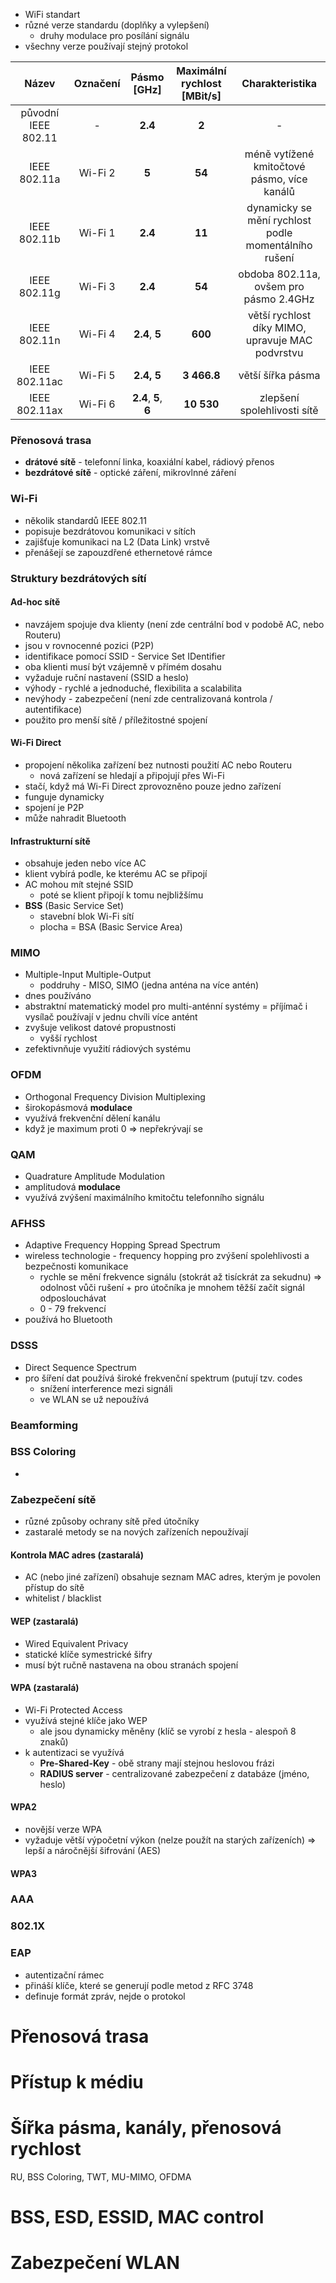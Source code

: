 - WiFi standart
- různé verze standardu (doplňky a vylepšení)
	- druhy modulace pro posílání signálu
- všechny verze používají stejný protokol

Název | Označení | Pásmo [GHz] | Maximální rychlost [MBit/s] | Charakteristika
:----:|:--------:|:-----------:|:---------------------------:|:--------------:
původní IEEE 802.11 | - | **2.4** | **2** | -
IEEE 802.11a | Wi-Fi 2 | **5** | **54** | méně vytížené kmitočtové pásmo, více kanálů
IEEE 802.11b | Wi-Fi 1 | **2.4** | **11** | dynamicky se mění rychlost podle momentálního rušení
IEEE 802.11g | Wi-Fi 3 | **2.4** | **54** | obdoba 802.11a, ovšem pro pásmo 2.4GHz
IEEE 802.11n | Wi-Fi 4 | **2.4**, **5** | **600** | větší rychlost díky MIMO, upravuje MAC podvrstvu
IEEE 802.11ac | Wi-Fi 5 | **2.4, 5** | **3 466.8** | větší šířka pásma
IEEE 802.11ax | Wi-Fi 6 | **2.4**, **5**, **6** | **10 530** | zlepšení spolehlivosti sítě

### Přenosová trasa

- **drátové sítě** - telefonní linka, koaxiální kabel, rádiový přenos
- **bezdrátové sítě** - optické záření, mikrovlnné záření

### Wi-Fi

- několik standardů IEEE 802.11
- popisuje bezdrátovou komunikaci v sítích
- zajišťuje komunikaci na L2 (Data Link) vrstvě
- přenášejí se zapouzdřené ethernetové rámce

### Struktury bezdrátových sítí

#### Ad-hoc sítě

- navzájem spojuje dva klienty (není zde centrální bod v podobě AC, nebo Routeru)
- jsou v rovnocenné pozici  (P2P)
- identifikace pomocí SSID - Service Set IDentifier 
- oba klienti musí být vzájemně v přímém dosahu
- vyžaduje ruční nastavení (SSID a heslo)
- výhody - rychlé a jednoduché, flexibilita a scalabilita
- nevýhody - zabezpečení (není zde centralizovaná kontrola / autentifikace) 
- použito pro menší sítě / příležitostné spojení

#### Wi-Fi Direct

- propojení několika zařízení bez nutnosti použití AC nebo Routeru
	- nová zařízení se hledají a připojují přes Wi-Fi
- stačí, když má Wi-Fi Direct zprovozněno pouze jedno zařízení
- funguje dynamicky
- spojení je P2P
- může nahradit Bluetooth

#### Infrastrukturní sítě

- obsahuje jeden nebo více AC
- klient vybírá podle, ke kterému AC se připojí
- AC mohou mít stejné SSID
	- poté se klient připojí k tomu nejbližšímu
- **BSS** (Basic Service Set)
	- stavební blok Wi-Fi sítí
	- plocha = BSA (Basic Service Area)

### MIMO

- Multiple-Input Multiple-Output
	- poddruhy - MISO, SIMO (jedna anténa na více antén)
- dnes používáno
- abstraktní matematický model pro multi-anténní systémy = příjímač i vysílač používají v jednu chvíli více antént
- zvyšuje velikost datové propustnosti
	- vyšší rychlost
- zefektivnňuje využití rádiových systému

### OFDM

- Orthogonal Frequency Division Multiplexing
- širokopásmová **modulace**
- využívá frekvenční dělení kanálu
- když je maximum proti 0 => nepřekrývají se

### QAM

- Quadrature Amplitude Modulation
- amplitudová **modulace**
- využívá zvýšení maximálního kmitočtu telefonního signálu

### AFHSS

- Adaptive Frequency Hopping Spread Spectrum
- wireless technologie - frequency hopping pro zvýšení spolehlivosti a bezpečnosti komunikace
	- rychle se mění frekvence signálu (stokrát až tisíckrát za sekudnu) => odolnost vůči rušení + pro útočníka je mnohem těžší začít signál odposlouchávat
	- 0 - 79 frekvencí
- používá ho Bluetooth

### DSSS

- Direct Sequence Spectrum
- pro šíření dat používá široké frekvenční spektrum (putují tzv. codes
	- snížení interference mezi signáli
	- ve WLAN se už nepoužívá

### Beamforming


### BSS Coloring

- 

###  Zabezpečení sítě

- různé způsoby ochrany sítě před útočníky
- zastaralé metody se na nových zařízeních nepoužívají

#### Kontrola MAC adres (zastaralá)

- AC (nebo jiné zařízení) obsahuje seznam MAC adres, kterým je povolen přístup do sítě
- whitelist / blacklist

#### WEP (zastaralá)

- Wired Equivalent Privacy
- statické klíče symestrické šifry
- musí být ručně nastavena na obou stranách spojení

#### WPA (zastaralá)

- Wi-Fi Protected Access
- využívá stejné klíče jako WEP
	- ale jsou dynamicky měněny (klíč se vyrobí z hesla - alespoň 8 znaků)
- k autentizaci se využívá
	- **Pre-Shared-Key** - obě strany mají stejnou heslovou frázi
	- **RADIUS server** - centralizované zabezpečení z databáze (jméno, heslo)

#### WPA2

- novější verze WPA
- vyžaduje větší výpočetní výkon (nelze použít na starých zařízeních) => lepší a náročnější šifrování (AES)

#### WPA3


### AAA

### 802.1X

### EAP

- autentizační rámec
- přináší klíče, které se generují podle metod z RFC 3748
- definuje formát zpráv, nejde o protokol

# Přenosová trasa
# Přístup k médiu
# Šířka pásma, kanály, přenosová rychlost
RU, BSS Coloring, TWT, MU-MIMO, OFDMA
# BSS, ESD, ESSID, MAC control
# Zabezpečení WLAN
